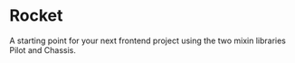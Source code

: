 # Rocket

A starting point for your next frontend project using the two mixin libraries Pilot and Chassis.
